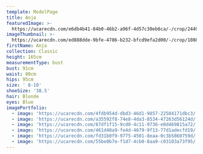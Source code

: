```yaml
---
template: ModelPage
title: Anja
featuredImage: >-
  https://ucarecdn.com/e6db4b41-84b0-46b2-a96f-4d57c30eb6ca/-/crop/2449x1190/0,158/-/preview/
imageThumbnail: >-
  https://ucarecdn.com/ed888dde-9bfe-4786-b232-bfcd9efa2d00/-/crop/1088x1444/300,127/-/preview/
firstName: Anja
collection: Classic
height: 165cm
measurementType: bust
bust: 91cm
waist: 80cm
hips: 95cm
size: ' 8-10'
shoeSize: '38.5'
hair: Blonde
eyes: Blue
imagePortfolio:
  - image: 'https://ucarecdn.com/4fdb954d-dbd3-46d1-9857-22504171dbc3/'
  - image: 'https://ucarecdn.com/a35592f8-74e8-4da3-8534-47263d56124d/'
  - image: 'https://ucarecdn.com/87df1f15-9cd0-4c11-9736-e0d469815a72/'
  - image: 'https://ucarecdn.com/461d40a9-fe4d-4679-9f13-77d1adecfd19/'
  - image: 'https://ucarecdn.com/fd31b0f9-9775-4501-8eaa-0c3b5860759d/'
  - image: 'https://ucarecdn.com/55be0b7e-f1d7-4cb0-8aa9-c03103a73f95/'
---
```


